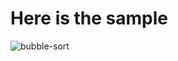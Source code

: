 # Here is the sample
![bubble-sort](https://user-images.githubusercontent.com/67545874/109920753-f3d2d380-7ce4-11eb-9c4e-0e0a4b101465.gif)

